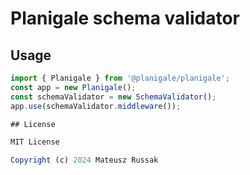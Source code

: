 # Planigale schema validator

## Usage

```typescript
import { Planigale } from '@planigale/planigale';
const app = new Planigale();
const schemaValidator = new SchemaValidator();
app.use(schemaValidator.middleware());

## License

MIT License

Copyright (c) 2024 Mateusz Russak
```
